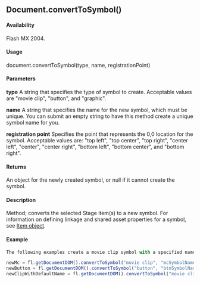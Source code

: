 ## Document.convertToSymbol()

#### Availability

Flash MX 2004.

#### Usage

document.convertToSymbol(type, name, registrationPoint)

#### Parameters

**type** A string that specifies the type of symbol to create. Acceptable values are "movie clip", "button", and "graphic".

**name** A string that specifies the name for the new symbol, which must be unique. You can submit an empty string to have this method create a unique symbol name for you.

**registration point** Specifies the point that represents the 0,0 location for the symbol. Acceptable values are: "top left", "top center", "top right", "center left", "center", "center right", "bottom left", "bottom center", and "bottom right".

#### Returns

An object for the newly created symbol, or null if it cannot create the symbol.

#### Description

Method; converts the selected Stage item(s) to a new symbol. For information on defining linkage and shared asset properties for a symbol, see [Item object](../Item_object/item_summary.md).

#### Example

```javascript
The following examples create a movie clip symbol with a specified name, a button symbol with a specified name, and a movie clip symbol with a default name:

newMc = fl.getDocumentDOM().convertToSymbol("movie clip", "mcSymbolName", "top left"); 
newButton = fl.getDocumentDOM().convertToSymbol("button", "btnSymbolName", "bottom right"); 
newClipWithDefaultName = fl.getDocumentDOM().convertToSymbol("movie clip", "", "top left");

```